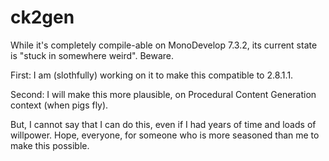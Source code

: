 # ck2gen

While it's completely compile-able on MonoDevelop 7.3.2, its current state is "stuck in somewhere weird". Beware.

First: I am (slothfully) working on it to make this compatible to 2.8.1.1.

Second: I will make this more plausible, on Procedural Content Generation context (when pigs fly).

But, I cannot say that I can do this, even if I had years of time and loads of willpower. Hope, everyone, for someone who is more seasoned than me to make this possible.